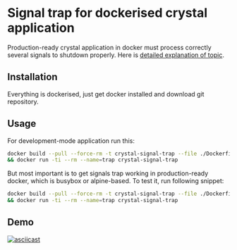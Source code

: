 Signal trap for dockerised crystal application
==============================================

Production-ready crystal application in docker must process correctly several
signals to shutdown properly. Here is [detailed explanation of topic](https://medium.com/@gchudnov/trapping-signals-in-docker-containers-7a57fdda7d86).

## Installation

Everything is dockerised, just get docker installed and download git repository.

## Usage

For development-mode application run this:

```bash
docker build --pull --force-rm -t crystal-signal-trap --file ./Dockerfile . \
&& docker run -ti --rm --name=trap crystal-signal-trap
```

But most important is to get signals trap working in production-ready docker,
which is busybox or alpine-based. To test it, run following snippet:

```bash
docker build --pull --force-rm -t crystal-signal-trap --file ./Dockerfile-production . \
&& docker run -ti --rm --name=trap crystal-signal-trap
```

## Demo

[![asciicast](https://asciinema.org/a/eIFSoH00QsLKpsfyypsL0i6cr.svg)](https://asciinema.org/a/eIFSoH00QsLKpsfyypsL0i6cr)
